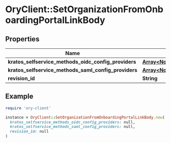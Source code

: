 # OryClient::SetOrganizationFromOnboardingPortalLinkBody

## Properties

| Name | Type | Description | Notes |
| ---- | ---- | ----------- | ----- |
| **kratos_selfservice_methods_oidc_config_providers** | [**Array&lt;NormalizedProjectRevisionThirdPartyProvider&gt;**](NormalizedProjectRevisionThirdPartyProvider.md) |  |  |
| **kratos_selfservice_methods_saml_config_providers** | [**Array&lt;NormalizedProjectRevisionSAMLProvider&gt;**](NormalizedProjectRevisionSAMLProvider.md) |  |  |
| **revision_id** | **String** |  |  |

## Example

```ruby
require 'ory-client'

instance = OryClient::SetOrganizationFromOnboardingPortalLinkBody.new(
  kratos_selfservice_methods_oidc_config_providers: null,
  kratos_selfservice_methods_saml_config_providers: null,
  revision_id: null
)
```

